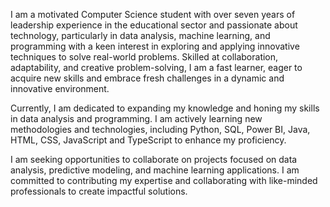 I am a motivated Computer Science student with over seven years of leadership experience in the educational sector and passionate about technology, particularly in data analysis, machine learning, and programming  with a keen interest in exploring and applying innovative techniques to solve real-world problems. Skilled at collaboration, adaptability, and creative problem-solving, I am a fast learner, eager to acquire new skills and embrace fresh challenges in a dynamic and innovative environment.

Currently, I am dedicated to expanding my knowledge and honing my skills in data analysis and programming. I am actively learning new methodologies and technologies, including Python, SQL, Power BI, Java, HTML, CSS, JavaScript and TypeScript  to enhance my proficiency.

I am seeking opportunities to collaborate on projects focused on data analysis, predictive modeling, and machine learning applications. I am committed to contributing my expertise and collaborating with like-minded professionals to create impactful solutions.


<!---
May-NweThiri/May-NweThiri is a ✨ special ✨ repository because its `README.md` (this file) appears on your GitHub profile.
You can click the Preview link to take a look at your changes.
--->
